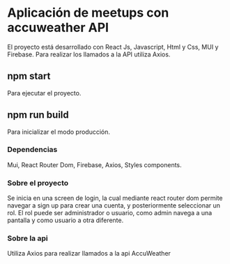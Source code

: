 # Aplicación de meetups con accuweather API

El proyecto está desarrollado con React Js, Javascript, Html y Css, MUI y Firebase. Para realizar los llamados a la API utiliza Axios.

## npm start

Para ejecutar el proyecto.

## npm run build

Para inicializar el modo producción.

### Dependencias

Mui, React Router Dom, Firebase, Axios, Styles components.

### Sobre el proyecto

Se inicia en una screen de login, la cual mediante react router dom permite navegar a sign up para crear una cuenta, y posteriormente seleccionar un rol. El rol puede ser administrador o usuario, como admin navega a una pantalla y como usuario a otra diferente.

### Sobre la api

Utiliza Axios para realizar llamados a la api AccuWeather


